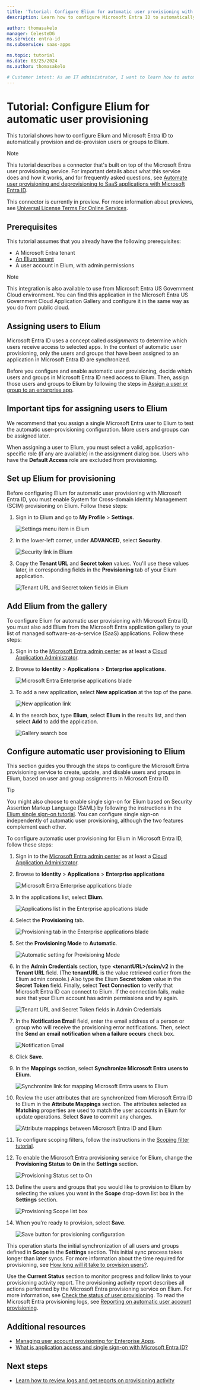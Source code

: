 ```yaml
---
title: 'Tutorial: Configure Elium for automatic user provisioning with Microsoft Entra ID'
description: Learn how to configure Microsoft Entra ID to automatically provision and de-provision user accounts to Elium.

author: thomasakelo
manager: CelesteDG
ms.service: entra-id
ms.subservice: saas-apps

ms.topic: tutorial
ms.date: 03/25/2024
ms.author: thomasakelo

# Customer intent: As an IT administrator, I want to learn how to automatically provision and deprovision user accounts from Microsoft Entra ID to Elium so that I can streamline the user management process and ensure that users have the appropriate access to Elium.
---
```


# Tutorial: Configure Elium for automatic user provisioning

This tutorial shows how to configure Elium and Microsoft Entra ID to automatically provision and de-provision users or groups to Elium.

> [!NOTE]
> This tutorial describes a connector that's built on top of the Microsoft Entra user provisioning service. For important details about what this service does and how it works, and for frequently asked questions, see [Automate user provisioning and deprovisioning to SaaS applications with Microsoft Entra ID](~/identity/app-provisioning/user-provisioning.md).
>
> This connector is currently in preview. For more information about previews, see [Universal License Terms For Online Services](https://www.microsoft.com/licensing/terms/product/ForOnlineServices/all).

## Prerequisites

This tutorial assumes that you already have the following prerequisites:

* A Microsoft Entra tenant
* [An Elium tenant](https://www.elium.com/pricing/)
* A user account in Elium, with admin permissions

> [!NOTE]
> This integration is also available to use from Microsoft Entra US Government Cloud environment. You can find this application in the Microsoft Entra US Government Cloud Application Gallery and configure it in the same way as you do from public cloud.

## Assigning users to Elium

Microsoft Entra ID uses a concept called *assignments* to determine which users receive access to selected apps. In the context of automatic user provisioning, only the users and groups that have been assigned to an application in Microsoft Entra ID are synchronized.

Before you configure and enable automatic user provisioning, decide which users and groups in Microsoft Entra ID need access to Elium. Then, assign those users and groups to Elium by following the steps in [Assign a user or group to an enterprise app](~/identity/enterprise-apps/assign-user-or-group-access-portal.md).

## Important tips for assigning users to Elium 

We recommend that you assign a single Microsoft Entra user to Elium to test the automatic user-provisioning configuration. More users and groups can be assigned later.

When assigning a user to Elium, you must select a valid, application-specific role (if any are available) in the assignment dialog box. Users who have the **Default Access** role are excluded from provisioning.

## Set up Elium for provisioning

Before configuring Elium for automatic user provisioning with Microsoft Entra ID, you must enable System for Cross-domain Identity Management (SCIM) provisioning on Elium. Follow these steps:

1. Sign in to Elium and go to **My Profile** > **Settings**.

    ![Settings menu item in Elium](media/Elium-provisioning-tutorial/setting.png)

1. In the lower-left corner, under **ADVANCED**, select **Security**.

    ![Security link in Elium](media/Elium-provisioning-tutorial/security.png)

1. Copy the **Tenant URL** and **Secret token** values. You'll use these values later, in corresponding fields in the **Provisioning** tab of your Elium application.

    ![Tenant URL and Secret token fields in Elium](media/Elium-provisioning-tutorial/token.png)

## Add Elium from the gallery

To configure Elium for automatic user provisioning with Microsoft Entra ID, you must also add Elium from the Microsoft Entra application gallery to your list of managed software-as-a-service (SaaS) applications. Follow these steps:

1. Sign in to the [Microsoft Entra admin center](https://entra.microsoft.com) as at least a [Cloud Application Administrator](~/identity/role-based-access-control/permissions-reference.md#cloud-application-administrator).
1. Browse to **Identity** > **Applications** > **Enterprise applications**.

     ![Microsoft Entra Enterprise applications blade](common/enterprise-applications.png)

1. To add a new application, select **New application** at the top of the pane.

    ![New application link](common/add-new-app.png)

1. In the search box, type **Elium**, select **Elium** in the results list, and then select **Add** to add the application.

    ![Gallery search box](common/search-new-app.png)

## Configure automatic user provisioning to Elium

This section guides you through the steps to configure the Microsoft Entra provisioning service to create, update, and disable users and groups in Elium, based on user and group assignments in Microsoft Entra ID.

> [!TIP]
> You might also choose to enable single sign-on for Elium based on Security Assertion Markup Language (SAML) by following the instructions in the [Elium single sign-on tutorial](Elium-tutorial.md). You can configure single sign-on independently of automatic user provisioning, although the two features complement each other.

To configure automatic user provisioning for Elium in Microsoft Entra ID, follow these steps:

1. Sign in to the [Microsoft Entra admin center](https://entra.microsoft.com) as at least a [Cloud Application Administrator](~/identity/role-based-access-control/permissions-reference.md#cloud-application-administrator).
1. Browse to **Identity** > **Applications** > **Enterprise applications**

    ![Microsoft Entra Enterprise applications blade](common/enterprise-applications.png)

1. In the applications list, select **Elium**.

    ![Applications list in the Enterprise applications blade](common/all-applications.png)

1. Select the **Provisioning** tab.

    ![Provisioning tab in the Enterprise applications blade](common/provisioning.png)

1. Set the **Provisioning Mode** to **Automatic**.

    ![Automatic setting for Provisioning Mode](common/provisioning-automatic.png)

1. In the **Admin Credentials** section, type **\<tenantURL\>/scim/v2** in the **Tenant URL** field. (The **tenantURL** is the value retrieved earlier from the Elium admin console.) Also type the Elium **Secret token** value in the **Secret Token** field. Finally, select **Test Connection** to verify that Microsoft Entra ID can connect to Elium. If the connection fails, make sure that your Elium account has admin permissions and try again.

    ![Tenant URL and Secret Token fields in Admin Credentials](common/provisioning-testconnection-tenanturltoken.png)

1. In the **Notification Email** field, enter the email address of a person or group who will receive the provisioning error notifications. Then, select the **Send an email notification when a failure occurs** check box.

    ![Notification Email](common/provisioning-notification-email.png)

1. Click **Save**.

1. In the **Mappings** section, select **Synchronize Microsoft Entra users to Elium**.

    ![Synchronize link for mapping Microsoft Entra users to Elium](media/Elium-provisioning-tutorial/usermapping.png)

1. Review the user attributes that are synchronized from Microsoft Entra ID to Elium in the **Attribute Mappings** section. The attributes selected as **Matching** properties are used to match the user accounts in Elium for update operations. Select **Save** to commit any changes.

    ![Attribute mappings between Microsoft Entra ID and Elium](media/Elium-provisioning-tutorial/userattribute.png)

1. To configure scoping filters, follow the instructions in the [Scoping filter tutorial](~/identity/app-provisioning/define-conditional-rules-for-provisioning-user-accounts.md).

1. To enable the Microsoft Entra provisioning service for Elium, change the **Provisioning Status** to **On** in the **Settings** section.

    ![Provisioning Status set to On](common/provisioning-toggle-on.png)

1. Define the users and groups that you would like to provision to Elium by selecting the values you want in the **Scope** drop-down list box in the **Settings** section.

    ![Provisioning Scope list box](common/provisioning-scope.png)

1. When you're ready to provision, select **Save**.

    ![Save button for provisioning configuration](common/provisioning-configuration-save.png)

This operation starts the initial synchronization of all users and groups defined in **Scope** in the **Settings** section. This initial sync process takes longer than later syncs. For more information about the time required for provisioning, see [How long will it take to provision users?](~/identity/app-provisioning/application-provisioning-when-will-provisioning-finish-specific-user.md#how-long-will-it-take-to-provision-users).

Use the **Current Status** section to monitor progress and follow links to your provisioning activity report. The provisioning activity report describes all actions performed by the Microsoft Entra provisioning service on Elium. For more information, see [Check the status of user provisioning](~/identity/app-provisioning/application-provisioning-when-will-provisioning-finish-specific-user.md). To read the Microsoft Entra provisioning logs, see [Reporting on automatic user account provisioning](~/identity/app-provisioning/check-status-user-account-provisioning.md).

## Additional resources

* [Managing user account provisioning for Enterprise Apps](~/identity/app-provisioning/configure-automatic-user-provisioning-portal.md).
* [What is application access and single sign-on with Microsoft Entra ID?](~/identity/enterprise-apps/what-is-single-sign-on.md)

## Next steps

* [Learn how to review logs and get reports on provisioning activity](~/identity/app-provisioning/check-status-user-account-provisioning.md)
